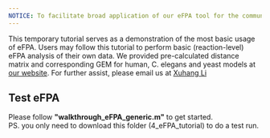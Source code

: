 ```yaml
---
NOTICE: To facilitate broad application of our eFPA tool for the community, We are in the process of developing a single master function of eFPA that offers various choices of decay function, computing environment and GPR parsing options and more! We will provide a full new tutorial with the new master function soon.
---
```

This temporary tutorial serves as a demonstration of the most basic usage of eFPA. Users may follow this tutorial to perform basic (reaction-level) eFPA analysis of their own data. We provided pre-calculated distance matrix and corresponding GEM for human, C. elegans and yeast models at [our website](http://wormflux.umassmed.edu/download.php). For further assist, please email us at [Xuhang Li](mailto:xuhang.li@umassmed.edu)

## Test eFPA
Please follow <b>"walkthrough_eFPA_generic.m"</b> to get started. 
<br>PS. you only need to download this folder (4_eFPA_tutorial) to do a test run.
